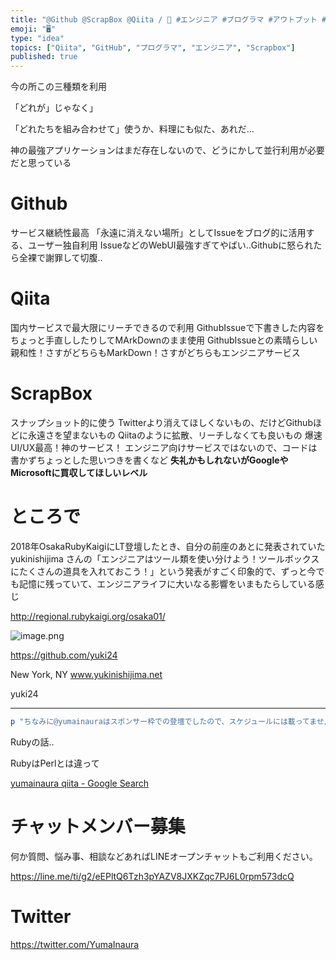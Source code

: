 ```yaml
---
title: "@Github @ScrapBox @Qiita / 🤖 #エンジニア #プログラマ #アウトプット #比較 respected @yuki"
emoji: "🖥"
type: "idea"
topics: ["Qiita", "GitHub", "プログラマ", "エンジニア", "Scrapbox"]
published: true
---
```


今の所この三種類を利用

「どれが」じゃなく」

「どれたちを組み合わせて」使うか、料理にも似た、あれだ…

神の最強アプリケーションはまだ存在しないので、どうにかして並行利用が必要だと思っている

# Github

サービス継続性最高
「永遠に消えない場所」としてIssueをブログ的に活用する、ユーザー独自利用
IssueなどのWebUI最強すぎてやばい‥Githubに怒られたら全裸で謝罪して切腹‥

# Qiita

国内サービスで最大限にリーチできるので利用
GithubIssueで下書きした内容をちょっと手直ししたりしてMArkDownのまま使用
GithubIssueとの素晴らしい親和性！さすがどちらもMarkDown！さすがどちらもエンジニアサービス


# ScrapBox

スナップショット的に使う
Twitterより消えてほしくないもの、だけどGithubほどに永遠さを望まないもの
Qiitaのように拡散、リーチしなくても良いもの
爆速UI/UX最高！神のサービス！
エンジニア向けサービスではないので、コードは書かずちょっとした思いつきを書くなど
**失礼かもしれないがGoogleやMicrosoftに買収してほしいレベル**

# ところで

2018年OsakaRubyKaigiにLT登壇したとき、自分の前座のあとに発表されていた yukinishijima さんの「エンジニアはツール類を使い分けよう！ツールボックスにたくさんの道具を入れておこう！」という発表がすごく印象的で、ずっと今でも記憶に残っていて、エンジニアライフに大いなる影響をいまもたらしている感じ

http://regional.rubykaigi.org/osaka01/

![image.png](https://qiita-image-store.s3.amazonaws.com/0/89618/9056547e-5900-73f8-1f64-9684f766f177.png)

https://github.com/yuki24

New York, NY
www.yukinishijima.net

yuki24

---

```ruby
p "ちなみに@yumainauraはスポンサー枠での登壇でしたので、スケジュールには載ってませんが、Web開発チームで頑張ったんですよ‥！Bigqueryの話。懐かしい思い出。"
```

Rubyの話‥

RubyはPerlとは違って

[yumainaura qiita - Google Search](https://www.google.com/search?q=yumainaura+qiita&oq=yumainaura+qiita&aqs=chrome..69i57j69i60l3j69i59l2.1970j0j7&sourceid=chrome&ie=UTF-8)









<!-- Update From Qiita API -->

# チャットメンバー募集


何か質問、悩み事、相談などあればLINEオープンチャットもご利用ください。

https://line.me/ti/g2/eEPltQ6Tzh3pYAZV8JXKZqc7PJ6L0rpm573dcQ





# Twitter


https://twitter.com/YumaInaura


<!-- Update From Qiita API -->


